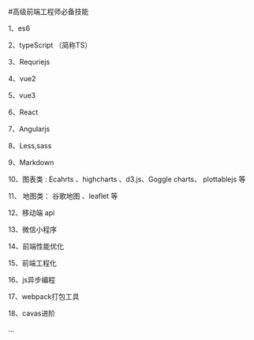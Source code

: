 #高级前端工程师必备技能

1、es6 

2、typeScript （简称TS）

3、Requriejs

4、vue2

5、vue3

6、React

7、Angularjs

8、Less,sass

9、Markdown

10、图表类 : Ecahrts 、highcharts 、d3.js、Goggle charts、 plottablejs 等

11、 地图类： 谷歌地图 、leaflet 等

12、移动端 api

13、微信小程序

14、前端性能优化

15、前端工程化

16、js异步编程

17、webpack打包工具

18、cavas进阶

...
